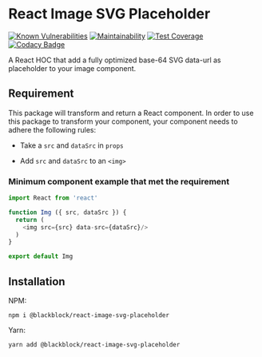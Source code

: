 # React Image SVG Placeholder

[![Known Vulnerabilities](https://snyk.io/test/github/winston0410/react-image-svg-placeholder/badge.svg?targetFile=package.json)](https://snyk.io/test/github/winston0410/react-image-svg-placeholder?targetFile=package.json) [![Maintainability](https://api.codeclimate.com/v1/badges/7e3d3cfecac4a03fc6bd/maintainability)](https://codeclimate.com/github/winston0410/react-image-svg-placeholder/maintainability) [![Test Coverage](https://api.codeclimate.com/v1/badges/7e3d3cfecac4a03fc6bd/test_coverage)](https://codeclimate.com/github/winston0410/react-image-svg-placeholder/test_coverage) [![Codacy Badge](https://app.codacy.com/project/badge/Grade/f51046f798474189b269e64c1df4d583)](https://www.codacy.com/gh/winston0410/react-image-svg-placeholder/dashboard?utm_source=github.com&utm_medium=referral&utm_content=winston0410/react-image-svg-placeholder&utm_campaign=Badge_Grade)

A React HOC that add a fully optimized base-64 SVG data-url as placeholder to your image component.

## Requirement

This package will transform and return a React component. In order to use this package to transform your component, your component needs to adhere the following rules:

- Take a `src` and `dataSrc` in `props`

- Add `src` and `dataSrc` to an `<img>`

### Minimum component example that met the requirement

```javascript
import React from 'react'

function Img ({ src, dataSrc }) {
  return (
    <img src={src} data-src={dataSrc}/>
  )
}

export default Img
```

## Installation

NPM:

```shell
npm i @blackblock/react-image-svg-placeholder
```

Yarn:

```shell
yarn add @blackblock/react-image-svg-placeholder
``` 

<!-- ## How does it work? This plugin will do the followings to generate the tiniest placeholder for you: - Step 0: Get your original image path from `src` or `data-src` - Step 1: Convert your image into svg - Step 2: Optimize the svg placeholder with [SVGO](https://github.com/svg/svgo) - Step 3: Turn the svg placeholder to an optimized base64 data URI with [mini-svg-data-uri](https://www.npmjs.com/package/mini-svg-data-uri) - Step 4: Set the optimized data-uri as the value of the `src` and the original image path as the value of `data-src` of your component. -->
